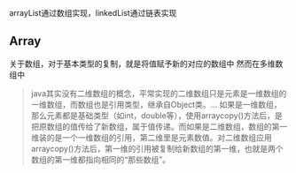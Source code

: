 arrayList通过数组实现，linkedList通过链表实现

## Array
关于数组，对于基本类型的复制，就是将值赋予新的对应的数组中
然而在多维数组中
> java其实没有二维数组的概念，平常实现的二维数组只是元素是一维数组的一维数组，而数组也是引用类型，继承自Object类。...
如果是一维数组，那么元素都是基础类型（如int，double等），使用arraycopy()方法后，是把原数组的值传给了新数组，属于值传递。而如果是二维数组，数组的第一维装的是一个一维数组的引用，第二维里是元素数值。对二维数组应用arraycopy()方法后，第一维的引用被复制给新数组的第一维，也就是两个数组的第一维都指向相同的“那些数组”。